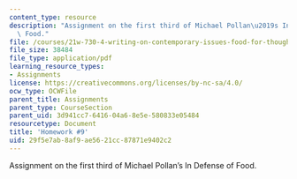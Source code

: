 ```yaml
---
content_type: resource
description: "Assignment on the first third of Michael Pollan\u2019s In Defense of\
  \ Food."
file: /courses/21w-730-4-writing-on-contemporary-issues-food-for-thought-writing-and-reading-about-the-cultures-of-food-fall-2008/29f5e7ab8af9ae5621cc87871e9402c2_hw_9.pdf
file_size: 38484
file_type: application/pdf
learning_resource_types:
- Assignments
license: https://creativecommons.org/licenses/by-nc-sa/4.0/
ocw_type: OCWFile
parent_title: Assignments
parent_type: CourseSection
parent_uid: 3d941cc7-6416-04a6-8e5e-580833e05484
resourcetype: Document
title: 'Homework #9'
uid: 29f5e7ab-8af9-ae56-21cc-87871e9402c2
---
```

Assignment on the first third of Michael Pollan’s In Defense of Food.